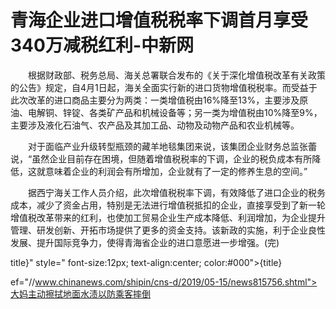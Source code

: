 # 青海企业进口增值税税率下调首月享受340万减税红利-中新网

　　根据财政部、税务总局、海关总署联合发布的《关于深化增值税改革有关政策的公告》规定，自4月1日起，海关全面实行新的进口货物增值税税率。而受益于此次改革的进口商品主要分为两类：一类增值税由16%降至13%，主要涉及原油、电解铜、锌锭、各类矿产品和机械设备等；另一类为增值税由10%降至9%，主要涉及液化石油气、农产品及其加工品、动物及动物产品和农业机械等。

　　对于面临产业升级转型瓶颈的藏羊地毯集团来说，该集团企业财务总监张蕾说，“虽然企业目前存在困境，但随着增值税税率的下调，企业的税负成本有所降低，这就意味着企业的利润会有所增加，企业就有了一定的修养生息的空间。”

　　据西宁海关工作人员介绍，此次增值税税率下调，有效降低了进口企业的税务成本，减少了资金占用，特别是无法进行增值税抵扣的企业，直接享受到了新一轮增值税改革带来的红利，也使加工贸易企业生产成本降低、利润增加，为企业提升管理、研发创新、开拓市场提供了更多的资金支持。该新政的实施，利于企业良性发展、提升国际竞争力，使得青海省企业的进口意愿进一步增强。(完)

title}" style=" font-size:12px; text-align:center; color:#000">{title}

ef="//www.chinanews.com/shipin/cns-d/2019/05-15/news815756.shtml">大妈主动擦拭地面水渍以防乘客摔倒
